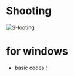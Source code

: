 # Shooting
![SHooting](https://user-images.githubusercontent.com/37606666/75583946-fedf9c00-5ab1-11ea-86fb-f401cf5185dc.jpg)

# for windows
- basic codes !! 
